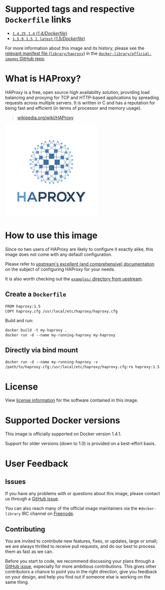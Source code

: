 # Supported tags and respective `Dockerfile` links

- [`1.4.25`, `1.4` (*1.4/Dockerfile*)](https://github.com/docker-library/haproxy/blob/40cd6587e7da3d247ab2e9fede5021f30a1e773e/1.4/Dockerfile)
- [`1.5.9`, `1.5`, `1`, `latest` (*1.5/Dockerfile*)](https://github.com/docker-library/haproxy/blob/40cd6587e7da3d247ab2e9fede5021f30a1e773e/1.5/Dockerfile)

For more information about this image and its history, please see the [relevant
manifest file
(`library/haproxy`)](https://github.com/docker-library/official-images/blob/master/library/haproxy)
in the [`docker-library/official-images` GitHub
repo](https://github.com/docker-library/official-images).

# What is HAProxy?

HAProxy is a free, open source high availability solution, providing load
balancing and proxying for TCP and HTTP-based applications by spreading requests
across multiple servers. It is written in C and has a reputation for being fast
and efficient (in terms of processor and memory usage).

> [wikipedia.org/wiki/HAProxy](https://en.wikipedia.org/wiki/HAProxy)

![logo](https://raw.githubusercontent.com/docker-library/docs/master/haproxy/logo.png)

# How to use this image

Since no two users of HAProxy are likely to configure it exactly alike, this
image does not come with any default configuration.

Please refer to [upstream's excellent (and comprehensive)
documentation](https://cbonte.github.io/haproxy-dconv/) on the subject of
configuring HAProxy for your needs.

It is also worth checking out the [`examples/` directory from
upstream](http://www.haproxy.org/git?p=haproxy-1.5.git;a=tree;f=examples).

## Create a `Dockerfile`

    FROM haproxy:1.5
    COPY haproxy.cfg /usr/local/etc/haproxy/haproxy.cfg

Build and run:

    docker build -t my-haproxy .
    docker run -d --name my-running-haproxy my-haproxy

## Directly via bind mount

    docker run -d --name my-running-haproxy -v /path/to/haproxy.cfg:/usr/local/etc/haproxy/haproxy.cfg:ro haproxy:1.5

# License

View [license information](http://www.haproxy.org/download/1.5/doc/LICENSE) for
the software contained in this image.

# Supported Docker versions

This image is officially supported on Docker version 1.4.1.

Support for older versions (down to 1.0) is provided on a best-effort basis.

# User Feedback

## Issues

If you have any problems with or questions about this image, please contact us
 through a [GitHub issue](https://github.com/docker-library/haproxy/issues).

You can also reach many of the official image maintainers via the
`#docker-library` IRC channel on [Freenode](https://freenode.net).

## Contributing

You are invited to contribute new features, fixes, or updates, large or small;
we are always thrilled to receive pull requests, and do our best to process them
as fast as we can.

Before you start to code, we recommend discussing your plans 
through a [GitHub issue](https://github.com/docker-library/haproxy/issues), especially for more ambitious
contributions. This gives other contributors a chance to point you in the right
direction, give you feedback on your design, and help you find out if someone
else is working on the same thing.
